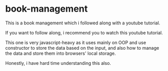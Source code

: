 # book-management
This is a book management which i followed  along with a youtube tutorial.

If you want to follow along, i recommend you to watch this youtube tutorial.

This one is very javascript-heavy as it uses mainly on OOP and use constructor to store the data based on the input,
and also how to manage the data and store them into browsers' local storage.

Honestly, i have hard time understanding this also.
